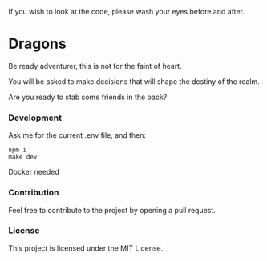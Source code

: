 If you wish to look at the code, please wash your eyes before and after.

# Dragons

Be ready adventurer, this is not for the faint of heart. 

You will be asked to make decisions that will shape the destiny of the realm.

Are you ready to stab some friends in the back?

### Development

Ask me for the current .env file, and then:

```
npm i
make dev
```

Docker needed

### Contribution
Feel free to contribute to the project by opening a pull request.
### License

This project is licensed under the MIT License.